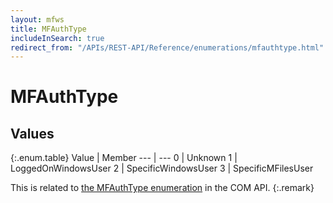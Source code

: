 ```yaml
---
layout: mfws
title: MFAuthType
includeInSearch: true
redirect_from: "/APIs/REST-API/Reference/enumerations/mfauthtype.html"
---
```


# MFAuthType

## Values

{:.enum.table}
Value | Member
--- | ---
0 | Unknown 
1 | LoggedOnWindowsUser 
2 | SpecificWindowsUser 
3 | SpecificMFilesUser 

This is related to [the MFAuthType enumeration](https://www.m-files.com/api/documentation/latest/index.html#MFilesAPI~MFAuthType.html) in the COM API.
{:.remark}